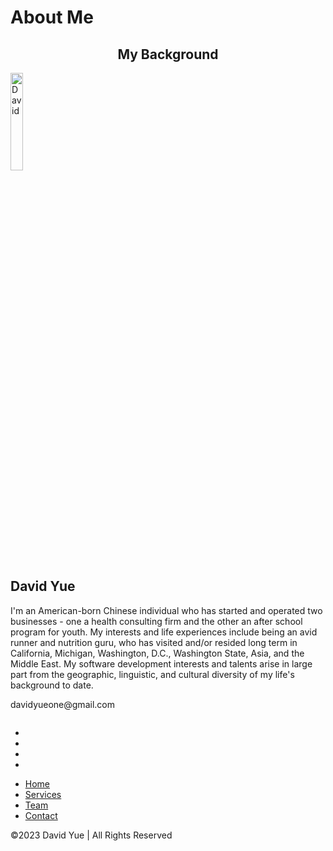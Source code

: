  <div class="about-section">
  <h1>About Me</h1>
</div>

<h2 style="text-align:center">My Background</h2>
<div class="row">
  <div class="column">
    <div class="card">
      <img src="https://davidyueone.github.io/code201finalproject/img1.jpg" alt="David" style="width:20%">
      <div class="container">
        <h2>David Yue</h2>
        <p>I'm an American-born Chinese individual who has started and operated two businesses - one a health consulting firm and 
          the other an after school program for youth. My interests and life experiences include being an avid runner and nutrition 
          guru, who has visited and/or resided long term in California, Michigan, Washington, D.C., Washington State, Asia, and the 
          Middle East. My software development interests and talents arise in large part from the geographic, linguistic, and 
          cultural diversity of my life's background to date.</p>
        <p>davidyueone@gmail.com</p>
      </div>
    </div>
  </div>
</div> 
<footer class="footer">
  <div class="waves">
    <div class="wave" id="wave1"></div>
    <div class="wave" id="wave2"></div>
    <div class="wave" id="wave3"></div>
    <div class="wave" id="wave4"></div>
  </div>
  <ul class="social-icon">
    <li class="social-icon__item"><a class="social-icon__link" href="#">
        <ion-icon name="logo-facebook"></ion-icon>
      </a></li>
    <li class="social-icon__item"><a class="social-icon__link" href="#">
        <ion-icon name="logo-twitter"></ion-icon>
      </a></li>
    <li class="social-icon__item"><a class="social-icon__link" href="#">
        <ion-icon name="logo-linkedin"></ion-icon>
      </a></li>
    <li class="social-icon__item"><a class="social-icon__link" href="#">
        <ion-icon name="logo-instagram"></ion-icon>
      </a></li>
  </ul>
  <ul class="menu">
    <li class="menu__item"><a class="menu__link" href="https://davidyueone.github.io/code201finalproject/">Home</a></li>
    <li class="menu__item"><a class="menu__link" href="#">Services</a></li>
    <li class="menu__item"><a class="menu__link" href="#">Team</a></li>
    <li class="menu__item"><a class="menu__link" href="mailto:davidyueone@gmail.com">Contact</a></li>

  </ul>
  <p>&copy;2023 David Yue | All Rights Reserved</p>
</footer>
<script type="module" src="https://unpkg.com/ionicons@5.5.2/dist/ionicons/ionicons.esm.js"></script>
<script nomodule src="https://unpkg.com/ionicons@5.5.2/dist/ionicons/ionicons.js"></script>

  <script type="text/javascript" src="./script.js"></script>
